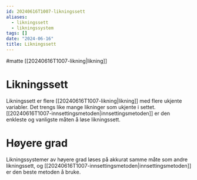 ```yaml
---
id: 20240616T1007-likningssett
aliases:
  - likningssett
  - likningssystem
tags: []
date: "2024-06-16"
title: Likningssett
---
```


#matte [[20240616T1007-likning|likning]]

# Likningssett

Likningssett er flere [[20240616T1007-likning|likning]] med flere ukjente variabler. Det trengs like mange likninger som ukjente i settet. [[20240616T1007-innsettingsmetoden|innsettingsmetoden]] er den enkleste og vanligste måten å løse likningssett.

# Høyere grad

Likningssystemer av høyere grad løses på akkurat samme måte som andre likningssett, og [[20240616T1007-innsettingsmetoden|innsettingsmetoden]] er den beste metoden å bruke.
